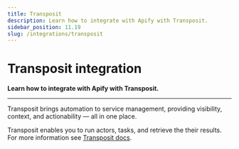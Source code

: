 ```yaml
---
title: Transposit
description: Learn how to integrate with Apify with Transposit.
sidebar_position: 11.19
slug: /integrations/transposit
---
```


# Transposit integration

**Learn how to integrate with Apify with Transposit.**

---

Transposit brings automation to service management, providing visibility, context, and actionability — all in one place.

Transposit enables you to run actors, tasks, and retrieve the their results. For more information see [Transposit docs](https://www.transposit.com/docs/guides/apify/).

